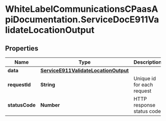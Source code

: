 # WhiteLabelCommunicationsCPaasApiDocumentation.ServiceDocE911ValidateLocationOutput

## Properties

Name | Type | Description | Notes
------------ | ------------- | ------------- | -------------
**data** | [**ServiceE911ValidateLocationOutput**](ServiceE911ValidateLocationOutput.md) |  | [optional] 
**requestId** | **String** | Unique id for each request | [optional] 
**statusCode** | **Number** | HTTP response status code | [optional] 



